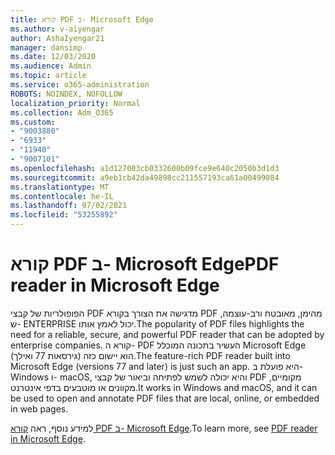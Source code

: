 ```yaml
---
title: קורא PDF ב- Microsoft Edge
ms.author: v-aiyengar
author: AshaIyengar21
manager: dansimp
ms.date: 12/03/2020
ms.audience: Admin
ms.topic: article
ms.service: o365-administration
ROBOTS: NOINDEX, NOFOLLOW
localization_priority: Normal
ms.collection: Adm_O365
ms.custom:
- "9003880"
- "6933"
- "11940"
- "9007101"
ms.openlocfilehash: a1d127003cb0332600b09fce9e640c2050b3d1d3
ms.sourcegitcommit: a9eb1cb42da49898cc211557193ca61a00499084
ms.translationtype: MT
ms.contentlocale: he-IL
ms.lasthandoff: 07/02/2021
ms.locfileid: "53255892"
---
```

# <a name="pdf-reader-in-microsoft-edge"></a><span data-ttu-id="6204c-102">קורא PDF ב- Microsoft Edge</span><span class="sxs-lookup"><span data-stu-id="6204c-102">PDF reader in Microsoft Edge</span></span>

<span data-ttu-id="6204c-103">הפופולריות של קבצי PDF מדגישה את הצורך בקורא PDF מהימן, מאובטח ורב-עוצמה, ש- ENTERPRISE יכול לאמץ אותו.</span><span class="sxs-lookup"><span data-stu-id="6204c-103">The popularity of PDF files highlights the need for a reliable, secure, and powerful PDF reader that can be adopted by enterprise companies.</span></span> <span data-ttu-id="6204c-104">קורא ה- PDF העשיר בתכונה המוכלל Microsoft Edge (גירסאות 77 ואילך) הוא יישום כזה.</span><span class="sxs-lookup"><span data-stu-id="6204c-104">The feature-rich PDF reader built into Microsoft Edge (versions 77 and later) is just such an app.</span></span> <span data-ttu-id="6204c-105">היא פועלת ב- Windows ו- macOS, והיא יכולה לשמש לפתיחה וביאור של קבצי PDF מקומיים, מקוונים או מוטבעים בדפי אינטרנט.</span><span class="sxs-lookup"><span data-stu-id="6204c-105">It works in Windows and macOS, and it can be used to open and annotate PDF files that are local, online, or embedded in web pages.</span></span>

<span data-ttu-id="6204c-106">למידע נוסף, ראה [קורא PDF ב- Microsoft Edge](https://go.microsoft.com/fwlink/?linkid=2140005).</span><span class="sxs-lookup"><span data-stu-id="6204c-106">To learn more, see [PDF reader in Microsoft Edge](https://go.microsoft.com/fwlink/?linkid=2140005).</span></span>
